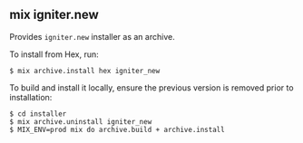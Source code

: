 <!--
SPDX-FileCopyrightText: 2020 Zach Daniel
SPDX-FileCopyrightText: 2024 igniter contributors <https://github.com/ash-project/igniter/graphs.contributors>

SPDX-License-Identifier: MIT
-->

## mix igniter.new

Provides `igniter.new` installer as an archive.

To install from Hex, run:

```shell
$ mix archive.install hex igniter_new
```

To build and install it locally, ensure the previous version is removed prior to installation:

```shell
$ cd installer
$ mix archive.uninstall igniter_new
$ MIX_ENV=prod mix do archive.build + archive.install
```
